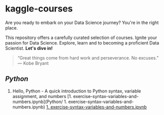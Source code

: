 # kaggle-courses

Are you ready to embark on your Data Science journey? You're in the right place. 

This repository offers a carefully curated selection of courses.  Ignite your passion for Data Science. Explore, learn and to becoming a proficient Data Scientist.
**Let's dive in!**

<!--Thanks, https://www.kaggle.com/-->

> “Great things come from hard work and perseverance. No excuses.”  — Kobe Bryant


## ***Python*** 
1. Hello, Python - A quick introduction to Python syntax, variable assignment, and numbers 
[1. exercise-syntax-variables-and-numbers.ipynb](Python/ 1. exercise-syntax-variables-and-numbers.ipynb)
[1. exercise-syntax-variables-and-numbers.ipynb](docs/CONTRIBUTING.md)


